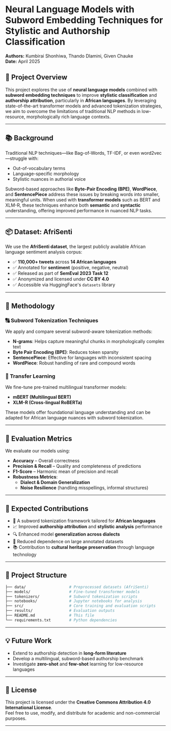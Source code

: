 

# Neural Language Models with Subword Embedding Techniques for Stylistic and Authorship Classification

**Authors:** Kumbirai Shonhiwa, Thando Dlamini, Given Chauke  
**Date:** April 2025

## 🧠 Project Overview

This project explores the use of **neural language models** combined with **subword embedding techniques** to improve **stylistic classification** and **authorship attribution**, particularly in **African languages**. By leveraging state-of-the-art transformer models and advanced tokenization strategies, we aim to overcome the limitations of traditional NLP methods in low-resource, morphologically rich language contexts.

---

## 📚 Background

Traditional NLP techniques—like Bag-of-Words, TF-IDF, or even word2vec—struggle with:
- Out-of-vocabulary terms
- Language-specific morphology
- Stylistic nuances in authorial voice

Subword-based approaches like **Byte-Pair Encoding (BPE)**, **WordPiece**, and **SentencePiece** address these issues by breaking words into smaller, meaningful units. When used with **transformer models** such as BERT and XLM-R, these techniques enhance both **semantic** and **syntactic** understanding, offering improved performance in nuanced NLP tasks.

---

## 📦 Dataset: AfriSenti

We use the **AfriSenti dataset**, the largest publicly available African language sentiment analysis corpus:

- ✅ **110,000+ tweets** across **14 African languages**
- ✅ Annotated for **sentiment** (positive, negative, neutral)
- ✅ Released as part of **SemEval 2023 Task 12**
- ✅ Anonymized and licensed under **CC BY 4.0**
- ✅ Accessible via HuggingFace's `datasets` library

---

## 🔧 Methodology

### 🔠 Subword Tokenization Techniques

We apply and compare several subword-aware tokenization methods:
- **N-grams**: Helps capture meaningful chunks in morphologically complex text
- **Byte Pair Encoding (BPE)**: Reduces token sparsity
- **SentencePiece**: Effective for languages with inconsistent spacing
- **WordPiece**: Robust handling of rare and compound words

### 🔁 Transfer Learning

We fine-tune pre-trained multilingual transformer models:
- **mBERT (Multilingual BERT)**
- **XLM-R (Cross-lingual RoBERTa)**

These models offer foundational language understanding and can be adapted for African language nuances with subword tokenization.

---

## 📏 Evaluation Metrics

We evaluate our models using:

- **Accuracy** – Overall correctness
- **Precision & Recall** – Quality and completeness of predictions
- **F1-Score** – Harmonic mean of precision and recall
- **Robustness Metrics**:
  - **Dialect & Domain Generalization**
  - **Noise Resilience** (handling misspellings, informal structures)

---

## 🚀 Expected Contributions

- 🧩 A subword tokenization framework tailored for **African languages**
- 📈 Improved **authorship attribution** and **stylistic analysis** performance
- 🔍 Enhanced model **generalization across dialects**
- 🧵 Reduced dependence on large annotated datasets
- 📚 Contribution to **cultural heritage preservation** through language technology

---

## 📁 Project Structure

```bash
├── data/                   # Preprocessed datasets (AfriSenti)
├── models/                 # Fine-tuned transformer models
├── tokenizers/             # Subword tokenization scripts
├── notebooks/              # Jupyter notebooks for analysis
├── src/                    # Core training and evaluation scripts
├── results/                # Evaluation outputs
├── README.md               # This file
└── requirements.txt        # Python dependencies
```

---

## 💡 Future Work

- Extend to authorship detection in **long-form literature**
- Develop a multilingual, subword-based authorship benchmark
- Investigate **zero-shot** and **few-shot** learning for low-resource languages

---

## 📜 License

This project is licensed under the **Creative Commons Attribution 4.0 International License**.  
Feel free to use, modify, and distribute for academic and non-commercial purposes.

---
